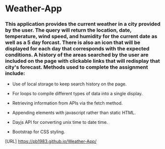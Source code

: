 # Weather-App

### This application provides the current weather in a city provided by the user. The query will return the location, date, temperature, wind speed, and humidity for the current date as well as a 5 day forcast. There is also an icon that will be displayed for each day that corresponds with the expected conditions. A history of the areas searched by the user are included on the page with clickable links that will redisplay that city's forecast. Methods used to complete the assignment include: 


* Use of local storage to keep search history on the page. 

* For loops to compile different types of data into a single display. 

* Retrieving information from APIs via the fetch method.

* Appending elements with javascript rather than static HTML.

* Dayjs API for converting unix time to date time. 

* Bootstrap for CSS styling.




[URL] https://pb1983.github.io/Weather-App/